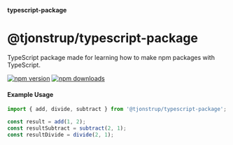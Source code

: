 **typescript-package**

# @tjonstrup/typescript-package

TypeScript package made for learning how to make npm packages with TypeScript.

[![npm version][npm-version-src]][npm-version-href]
[![npm downloads][npm-downloads-src]][npm-downloads-href]

#### Example Usage

```ts
import { add, divide, subtract } from '@tjonstrup/typescript-package';

const result = add(1, 2);
const resultSubtract = subtract(2, 1);
const resultDivide = divide(2, 1);
```

[npm-version-src]: https://img.shields.io/npm/v/@tjonstrup/typescript-package?style=flat&colorA=080f12&colorB=0E86D4
[npm-version-href]: https://www.npmjs.com/package/@tjonstrup/typescript-package
[npm-downloads-src]: https://img.shields.io/npm/dm/@tjonstrup/typescript-package?style=flat&colorA=080f12&colorB=0E86D4
[npm-downloads-href]: https://www.npmjs.com/package/@tjonstrup/typescript-package
